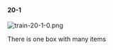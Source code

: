 #### 20-1
![train-20-1-0.png](https://github.com/lil-lab/nlvr/raw/master/nlvr/train/images/72/train-20-1-0.png "train-20-1-0.png")

There is one box with many items